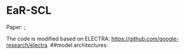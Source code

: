 # EaR-SCL
Paper: ;

The code is modified based on ELECTRA: https://github.com/google-research/electra.
##model architectures:

